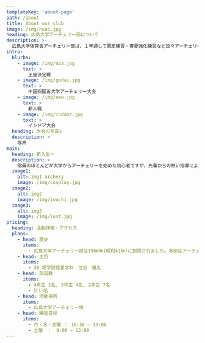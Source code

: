 ```yaml
---
templateKey: 'about-page'
path: /about
title: About our club
image: /img/huac.jpg
heading: 広島大学アーチェリー部について
description: >-
  広島大学体育会アーチェリー部は、１年通して既定練習・春夏強化練習など日々アーチェリー技術の向上を目指しています。 春夏秋に掛けてはアウトドアターゲットアーチェリー競技・フィールドアーチェリー競技、冬にはインドアアーチェリー競技などの、様々な試合に参加しています。 特に夏の個人選手権大会・秋の中国五大学学生競技大会は、部員全員が気合の入る大会です。
intro:
  blurbs:
    - image: /img/oza.jpg
      text: >
        王座決定戦
    - image: /img/godai.jpg
      text: >
        中国四国五大学アーチェリー大会
    - image: /img/new.jpg
      text: >
        新人戦
    - image: /img/indoor.jpg
      text: >
        インドア大会
  heading: 大会の写真s
  description: >
    写真
main:
  heading: 新入生へ
  description: >
    部員のほとんどが大学からアーチェリーを始めた初心者ですが、先輩からの熱い指導によって経験者にも負けない結果を出しています！大学で新しいことを始めてみたい、興味があったけどなかなか始められなかったという人はぜひアーチェリー部へ！お待ちしています！
  image1:
    alt: img1 archery
    image: /img/cosplay.jpg
  image2:
    alt: img2 
    image: /img/inochi.jpg
  image3:
    alt: img3
    image: /img/lost.jpg
pricing:
  heading: 活動詳細・アクセス
  plans:
    - head: 歴史
      items:
        - 広島大学アーチェリー部は1966年(昭和41年)に創設されました。本部はアーチェリーを研究し、アーチェリーを通して学生相互の親睦を深めると共に良いスポーツマン精神を身につけた、そして強健な良心を持った人格を育成することを目的として活動しています。
    - head: 主将
      items:
        - 30 理学部惑星学科　住谷　優太
    - head: 部員数
      items: 
        - 4年生 2名, 3年生 4名, 2年生 7名
        - 計13名
    - head: 活動場所
      items: 
        - 広島大学アーチェリー場
    - head: 練習日程
      items: 
        - 月・水・金曜 ： 16:30 ~ 19:00
        - 土曜　：　9:00 ~ 13:00
---
```

